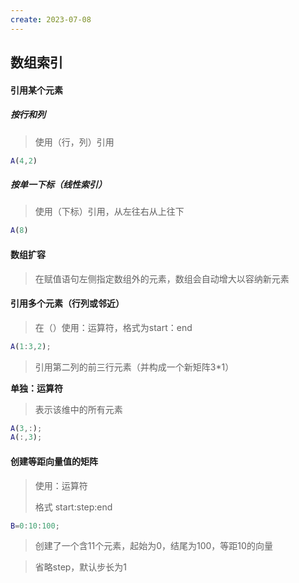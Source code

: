 ```yaml
---
create: 2023-07-08
---
```

## 数组索引

#### 引用某个元素

##### 按行和列

> 使用（行，列）引用

```matlab
A(4,2)
```

##### 按单一下标（线性索引）

> 使用（下标）引用，从左往右从上往下

```matlab
A(8)
```



#### 数组扩容

> 在赋值语句左侧指定数组外的元素，数组会自动增大以容纳新元素



#### 引用多个元素（行列或邻近）

> 在（）使用：运算符，格式为start：end

```matlab
A(1:3,2);
```

> 引用第二列的前三行元素（并构成一个新矩阵3*1）

**单独：运算符**

> 表示该维中的所有元素

```matlab
A(3,:);
A(:,3);
```



#### 创建等距向量值的矩阵

> 使用：运算符
>
> 格式  start:step:end

```matlab
B=0:10:100;
```

> 创建了一个含11个元素，起始为0，结尾为100，等距10的向量

> 省略step，默认步长为1

